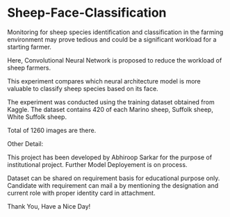 # Sheep-Face-Classification

Monitoring for sheep species identification and classification in the farming environment may prove tedious and could be a significant workload for a starting farmer.


Here, Convolutional Neural Network is proposed to reduce the workload of sheep farmers.

This experiment compares which neural architecture model is more valuable to classify sheep species based on its face.

The experiment was conducted using the training dataset obtained from Kaggle. The dataset contains 420 of each Marino sheep, Suffolk sheep, White Suffolk sheep.

Total of 1260 images are there.

Other Detail:

This project has been developed by Abhiroop Sarkar for the purpose of institutional project. Further Model Deployement is on process.

Dataset can be shared on requirement basis for educational purpose only. Candidate with requirement can mail a by mentioning the designation and current role with proper identity card in attachment.

Thank You, Have a Nice Day!
